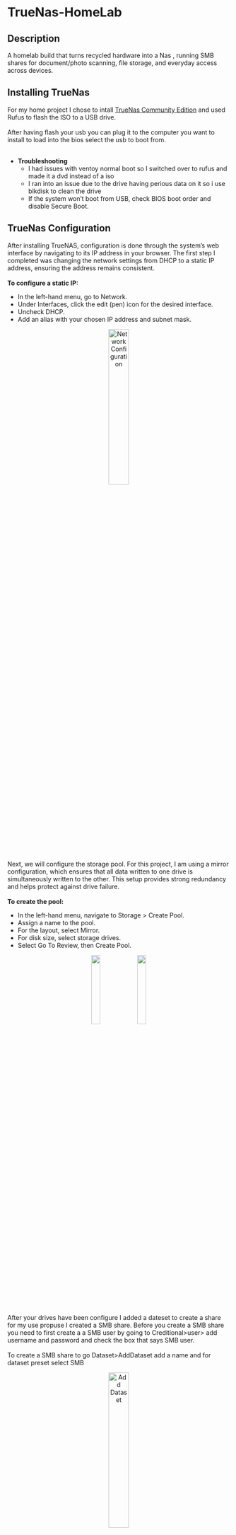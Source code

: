 <h1>TrueNas-HomeLab</h1>
<h2>Description</h2>
A homelab build that turns recycled hardware into a Nas , running SMB shares for document/photo scanning, file storage, and everyday access across devices.
<h2>Installing TrueNas</h2>
For my home project I chose to intall <a href="https://www.truenas.com/download-truenas-community-edition/">TrueNas Community Edition</a> and used Rufus to flash the ISO to 
a USB drive.<br /> 
<br />
After having flash your usb you can plug it to the computer you want to install to load into the bios select the usb to boot from.<br />
<br />
<ul>
  <li><b>Troubleshooting</b>
    <ul>
      <li>I had issues with ventoy normal boot so I switched over to rufus and made it a dvd instead of a iso </li>
      <li>I ran into an issue due to the drive having perious data on it so i use blkdisk to clean the drive</li>
      <li>If the system won’t boot from USB, check BIOS boot order and disable Secure Boot.</li>
    </ul>
  </li>
</ul>
<h2>TrueNas Configuration</h2>
After installing TrueNAS, configuration is done through the system’s web interface by navigating to its IP address in your browser. The first step I completed was changing the network settings from DHCP to a static IP address, ensuring the address remains consistent.<br />
<br />
<b>To configure a static IP:</b>
  <ul>
    <li>In the left-hand menu, go to Network.</li>
    <li>Under Interfaces, click the edit (pen) icon for the desired interface.</li>
    <li>Uncheck DHCP.</li>
    <li>Add an alias with your chosen IP address and subnet mask.</li>
  </ul>
<p align="center">
  <img src="https://i.imgur.com/vAOaJ9P.png"width="30%" alt="Network Configuration"/> <br /> 
</p>
<br />
Next, we will configure the storage pool. For this project, I am using a mirror configuration, which ensures that all data written to one drive is simultaneously written to the other. This setup provides strong redundancy and helps protect against drive failure.<br />
<br />
<b>To create the pool:</b>
  <ul>
    <li>In the left-hand menu, navigate to Storage > Create Pool.</li>
    <li>Assign a name to the pool.</li>
    <li>For the layout, select Mirror.</li>
    <li>For disk size, select storage drives.</li>
    <li>Select Go To Review, then Create Pool.</li>
  </ul>
<p align="center">
  <img src="https://i.imgur.com/JNU5vSS.png" valign="top" width="20%" /> 
  <img src="https://i.imgur.com/KgbqvYS.png" valign="top" width="20%" /> 
</p>
<br />
After your drives have been configure I added a dateset to create a share for my use propuse I created a SMB share. Before you create a SMB share you need to first create a a SMB user by going to Creditional>user> add username and password and check the box that says SMB user.<br />
<br />
To create a SMB share to go Dataset>AddDataset add a name and for dataset preset select SMB<br />
<p align="center">
  <img src="https://i.imgur.com/TFiEf9N.png" width="30%" alt="Add Dataset"/> <br /> 
</p>

<br />
I wanted to scan documents/photos with a network printer that I have. To be able to set this up I went to my printers web UI to be able to add the share to the address book of the printer.<br />
<br />
The host being the ip address of the server, the path being the name of the share and usernmae and passowrd of a SMB user of truenas.<br />
<p align="center"> Printer SMB Configuration: <br/>
<img src="https://i.imgur.com/R3Ov4Xa.png" height="80%" width="80%" alt="Printer SMB Configuration"/> <br /> </p>
<>
